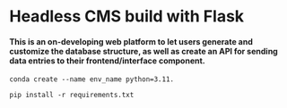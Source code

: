 # **Headless CMS build with Flask**

#### This is an on-developing web platform to let users generate and customize the database structure, as well as create an API for sending data entries to their frontend/interface component.

`conda create --name env_name python=3.11.`

`pip install -r requirements.txt`
